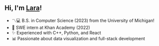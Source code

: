 ## Hi, I'm [Lara](https://www.linkedin.com/in/lara-0-k/)! 

- 〽️💻 B.S. in Computer Science (2023) from the University of Michigan!
- 🌱 SWE intern at Khan Academy (2022)
- ✨ Experienced with C++, Python, and React
- 📊 Passionate about data visualization and full-stack development
